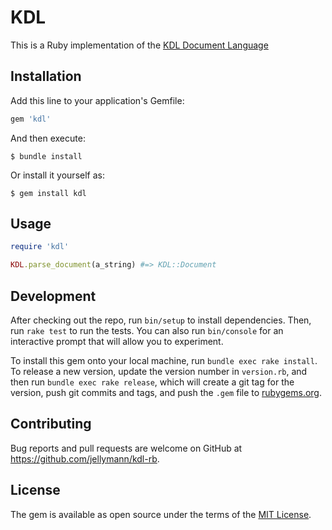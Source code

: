 # KDL

This is a Ruby implementation of the [KDL Document Language](https://kdl.dev)

## Installation

Add this line to your application's Gemfile:

```ruby
gem 'kdl'
```

And then execute:

    $ bundle install

Or install it yourself as:

    $ gem install kdl

## Usage

```ruby
require 'kdl'

KDL.parse_document(a_string) #=> KDL::Document
```

## Development

After checking out the repo, run `bin/setup` to install dependencies. Then, run `rake test` to run the tests. You can also run `bin/console` for an interactive prompt that will allow you to experiment.

To install this gem onto your local machine, run `bundle exec rake install`. To release a new version, update the version number in `version.rb`, and then run `bundle exec rake release`, which will create a git tag for the version, push git commits and tags, and push the `.gem` file to [rubygems.org](https://rubygems.org).

## Contributing

Bug reports and pull requests are welcome on GitHub at https://github.com/jellymann/kdl-rb.


## License

The gem is available as open source under the terms of the [MIT License](https://opensource.org/licenses/MIT).
